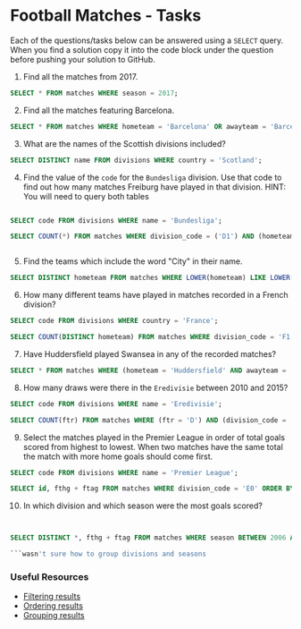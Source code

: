 # Football Matches - Tasks

Each of the questions/tasks below can be answered using a `SELECT` query. When you find a solution copy it into the code block under the question before pushing your solution to GitHub.

1) Find all the matches from 2017.

```sql
SELECT * FROM matches WHERE season = 2017;


```

2) Find all the matches featuring Barcelona.

```sql
SELECT * FROM matches WHERE hometeam = 'Barcelona' OR awayteam = 'Barcelona';


```

3) What are the names of the Scottish divisions included?

```sql
SELECT DISTINCT name FROM divisions WHERE country = 'Scotland';


```

4) Find the value of the `code` for the `Bundesliga` division. Use that code to find out how many matches Freiburg have played in that division. HINT: You will need to query both tables

```sql

SELECT code FROM divisions WHERE name = 'Bundesliga';

SELECT COUNT(*) FROM matches WHERE division_code = ('D1') AND (hometeam = 'Freiburg' OR awayteam = 'Freiburg');



```

5) Find the teams which include the word "City" in their name. 

```sql
SELECT DISTINCT hometeam FROM matches WHERE LOWER(hometeam) LIKE LOWER('%City%');


```

6) How many different teams have played in matches recorded in a French division?

```sql
SELECT code FROM divisions WHERE country = 'France';

SELECT COUNT(DISTINCT hometeam) FROM matches WHERE division_code = 'F1' OR division_code = 'F2';


```

7) Have Huddersfield played Swansea in any of the recorded matches?

```sql
SELECT * FROM matches WHERE (hometeam = 'Huddersfield' AND awayteam = 'Swansea') OR (hometeam = 'Swansea' AND awayteam = 'Huddersfield');


```

8) How many draws were there in the `Eredivisie` between 2010 and 2015?

```sql
SELECT code FROM divisions WHERE name = 'Eredivisie';

SELECT COUNT(ftr) FROM matches WHERE (ftr = 'D') AND (division_code = 'N1') AND (season BETWEEN 2010 AND 2015);


```

9) Select the matches played in the Premier League in order of total goals scored from highest to lowest. When two matches have the same total the match with more home goals should come first.

```sql
SELECT code FROM divisions WHERE name = 'Premier League';

SELECT id, fthg + ftag FROM matches WHERE division_code = 'E0' ORDER BY fthg + ftag DESC, fthg DESC;


```

10) In which division and which season were the most goals scored?

```sql


SELECT DISTINCT *, fthg + ftag FROM matches WHERE season BETWEEN 2006 AND 2021 ORDER BY fthg +ftag DESC;

```wasn't sure how to group divisions and seasons
```

### Useful Resources

- [Filtering results](https://www.w3schools.com/sql/sql_where.asp)
- [Ordering results](https://www.w3schools.com/sql/sql_orderby.asp)
- [Grouping results](https://www.w3schools.com/sql/sql_groupby.asp)
